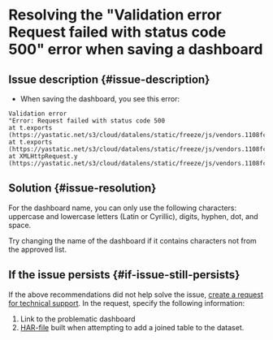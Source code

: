 # Resolving the "Validation error Request failed with status code 500" error when saving a dashboard



## Issue description {#issue-description}

* When saving the dashboard, you see this error:

```text
Validation error
"Error: Request failed with status code 500
at t.exports (https://yastatic.net/s3/cloud/datalens/static/freeze/js/vendors.1108fcc0.js:2:6017)
at t.exports (https://yastatic.net/s3/cloud/datalens/static/freeze/js/vendors.1108fcc0.js:2:8466)
at XMLHttpRequest.y (https://yastatic.net/s3/cloud/datalens/static/freeze/js/vendors.1108fcc0.js:2:1286)"
```

## Solution {#issue-resolution}

For the dashboard name, you can only use the following characters: uppercase and lowercase letters (Latin or Cyrillic), digits, hyphen, dot, and space.

Try changing the name of the dashboard if it contains characters not from the approved list.

## If the issue persists {#if-issue-still-persists}

If the above recommendations did not help solve the issue, [create a request for technical support](https://console.cloud.yandex.ru/support?section=contact).
In the request, specify the following information:

1. Link to the problematic dashboard
2. [HAR-file](https://cloud.yandex.ru/docs/support/create-har) built when attempting to add a joined table to the dataset.
